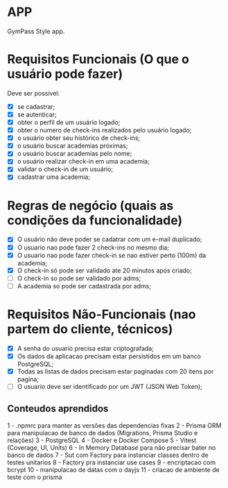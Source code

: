 # APP

GymPass Style app.

# Requisitos Funcionais (O que o usuário pode fazer)

Deve ser possivel:
- [x] se cadastrar;
- [x] se autenticar;
- [x] obter o perfil de um usuário logado;
- [x] obter o numero de check-ins realizados pelo usuário logado;
- [x] o usuário obter seu histórico de check-ins;
- [x] o usuário buscar academias próximas;
- [x] o usuário buscar academias pelo nome;
- [x] o usuário realizar check-in em uma academia;
- [x] validar o check-in de um usuário;
- [x] cadastrar uma academia;

# Regras de negócio (quais as condições da funcionalidade)

- [x] O usuário não deve poder se cadatrar com um e-mail duplicado;
- [x] O usuario nao pode fazer 2 check-ins no mesmo dia;
- [x] O usuario nao pode fazer check-in se nao estiver perto (100m) da academia;
- [x] O check-in só pode ser validado ate 20 minutos após criado;
- [ ] O check-in so pode ser validado por adms;
- [ ] A academia so pode ser cadastrada por adms;

# Requisitos Não-Funcionais (nao partem do cliente, técnicos)

- [x] A senha do usuario precisa estar criptografada;
- [x] Os dados da aplicacao precisam estar persistidos em um banco PostgreSQL;
- [x] Todas as listas de dados precisam estar paginadas com 20 itens por pagina;
- [ ] O usuario deve ser identificado por um JWT (JSON Web Token);

## Conteudos aprendidos
1 - .npmrc para manter as versões das dependencias fixas
2 - Prisma ORM para manipulacao de banco de dados (Migrations, Prisma Studio e relações)
3 - PostgreSQL
4 - Docker e Docker Compose
5 - Vitest (Coverage, UI, Units)
6 - In Memory Database para não precisar bater no banco de dados
7 - Sut com Factory para instanciar classes dentro de testes unitarios
8 - Factory pra instanciar use cases
9 - encriptacao com bcrypt
10 - manipulacao de datas com o dayjs
11 - criacao de ambiente de teste com o prisma